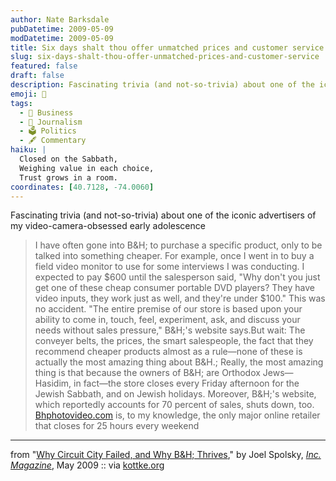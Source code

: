 ```yaml
---
author: Nate Barksdale
pubDatetime: 2009-05-09
modDatetime: 2009-05-09
title: Six days shalt thou offer unmatched prices and customer service
slug: six-days-shalt-thou-offer-unmatched-prices-and-customer-service
featured: false
draft: false
description: Fascinating trivia (and not-so-trivia) about one of the iconic advertisers of my video-camera-obsessed early adolescenceH; is not just a camera store; it's a fascinating blend of personal service, community values, and unique business practices.
emoji: 🕍
tags:
  - 💼 Business
  - 📝 Journalism
  - 🗳️ Politics
  - 🖋️ Commentary
haiku: |
  Closed on the Sabbath,  
  Weighing value in each choice,  
  Trust grows in a room.
coordinates: [40.7128, -74.0060]
---
```


Fascinating trivia (and not-so-trivia) about one of the iconic advertisers of my video-camera-obsessed early adolescence

> I have often gone into B&H; to purchase a specific product, only to be talked into something cheaper. For example, once I went in to buy a field video monitor to use for some interviews I was conducting. I expected to pay $600 until the salesperson said, "Why don't you just get one of these cheap consumer portable DVD players? They have video inputs, they work just as well, and they're under $100." This was no accident. "The entire premise of our store is based upon your ability to come in, touch, feel, experiment, ask, and discuss your needs without sales pressure," B&H;'s website says.But wait: The conveyer belts, the prices, the smart salespeople, the fact that they recommend cheaper products almost as a rule—none of these is actually the most amazing thing about B&H.; Really, the most amazing thing is that because the owners of B&H; are Orthodox Jews—Hasidim, in fact—the store closes every Friday afternoon for the Jewish Sabbath, and on Jewish holidays. Moreover, B&H;'s website, which reportedly accounts for 70 percent of sales, shuts down, too. [Bhphotovideo.com](http://web.archive.org/web/20250207023700/https://www.bhphotovideo.com/) is, to my knowledge, the only major online retailer that closes for 25 hours every weekend

---

from "[Why Circuit City Failed, and Why B&H; Thrives](http://web.archive.org/web/20201114132428/https://www.inc.com/magazine/20090501/why-circuit-city-failed-and-why-bh-thrives_Printer_Friendly.html)," by Joel Spolsky, [_Inc. Magazine_](http://web.archive.org/web/20201114132428/https://www.inc.com/magazine/20090501/why-circuit-city-failed-and-why-bh-thrives_Printer_Friendly.html), May 2009 :: via [kottke.org](http://www.kottke.org/09/05/an-ode-to-bh)
